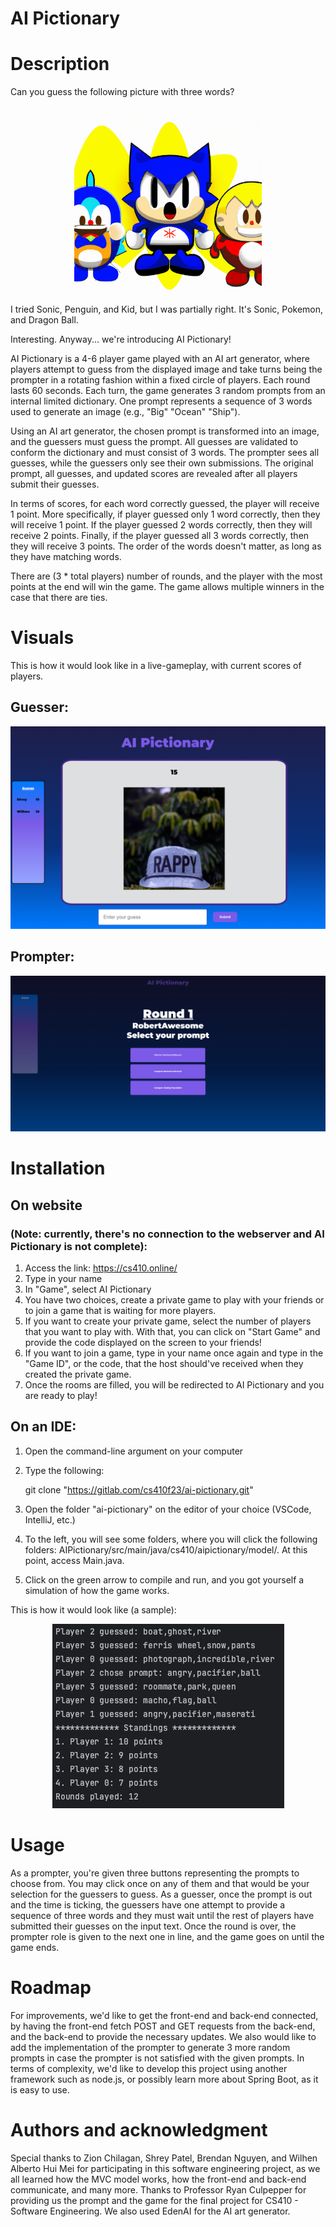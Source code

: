 # AI Pictionary

# Description
Can you guess the following picture with three words?

<p align="center">
  <img src="visuals/sonic.png" width="300">
</p>

I tried Sonic, Penguin, and Kid, but I was partially right. It's Sonic, Pokemon, and Dragon Ball. 

Interesting. Anyway... we're introducing AI Pictionary!

AI Pictionary is a 4-6 player game played with an AI art generator, where players attempt to guess from the displayed image and take turns being the prompter in a rotating fashion within a fixed circle of players. Each round lasts 60 seconds. Each turn, the game generates 3 random prompts from an internal limited dictionary. One prompt represents a sequence of 3 words used to generate an image (e.g., "Big" "Ocean" "Ship").

Using an AI art generator, the chosen prompt is transformed into an image, and the guessers must guess the prompt. All guesses are validated to conform the dictionary and must consist of 3 words. The prompter sees all guesses, while the guessers only see their own submissions. The original prompt, all guesses, and updated scores are revealed after all players submit their guesses.

In terms of scores, for each word correctly guessed, the player will receive 1 point. More specifically, if player guessed only 1 word correctly, then they will receive 1 point. If the player guessed 2 words correctly, then they will receive 2 points. Finally, if the player guessed all 3 words correctly, then they will receive 3 points. The order of the words doesn't matter, as long as they have matching words.

There are (3 * total players) number of rounds, and the player with the most points at the end will win the game. The game allows multiple winners in the case that there are ties.

# Visuals
This is how it would look like in a live-gameplay, with current scores of players.

## Guesser:
<p align="center">
  <img src="visuals/gameplay.png">
</p>

## Prompter:

<p align="center">
  <img src="visuals/prompter-view.png">
</p>

# Installation
## On website 
### (Note: currently, there's no connection to the webserver and AI Pictionary is not complete):
1. Access the link: https://cs410.online/
2. Type in your name
3. In "Game", select AI Pictionary 
4. You have two choices, create a private game to play with your friends or to join a game that is waiting for more players.
5. If you want to create your private game, select the number of players that you want to play with. With that, you can click on "Start Game" and provide the code displayed on the screen to your friends!
6. If you want to join a game, type in your name once again and type in the "Game ID", or the code, that the host should've received when they created the private game.
7. Once the rooms are filled, you will be redirected to AI Pictionary and you are ready to play!

## On an IDE:
1. Open the command-line argument on your computer
2. Type the following: 
    
    git clone "https://gitlab.com/cs410f23/ai-pictionary.git"

3. Open the folder "ai-pictionary" on the editor of your choice (VSCode, IntelliJ, etc.)
4. To the left, you will see some folders, where you will click the following folders: AIPictionary/src/main/java/cs410/aipictionary/model/. At this point, access Main.java.
5. Click on the green arrow to compile and run, and you got yourself a simulation of how the game works.

This is how it would look like (a sample):

<p align="center">
  <img src="visuals/sample_run.png">
</p>

# Usage
As a prompter, you're given three buttons representing the prompts to choose from. You may click once on any of them and that would be your selection for the guessers to guess. As a guesser, once the prompt is out and the time is ticking, the guessers have one attempt to provide a sequence of three words and they must wait until the rest of players have submitted their guesses on the input text. Once the round is over, the prompter role is given to the next one in line, and the game goes on until the game ends.

# Roadmap
For improvements, we'd like to get the front-end and back-end connected, by having the front-end fetch POST and GET requests from the back-end, and the back-end to provide the necessary updates. We also would like to add the implementation of the prompter to generate 3 more random prompts in case the prompter is not satisfied with the given prompts. In terms of complexity, we'd like to develop this project using another framework such as node.js, or possibly learn more about Spring Boot, as it is easy to use.

# Authors and acknowledgment
Special thanks to Zion Chilagan, Shrey Patel, Brendan Nguyen, and Wilhen Alberto Hui Mei for participating in this software engineering project, as we all learned how the MVC model works, how the front-end and back-end communicate, and many more. Thanks to Professor Ryan Culpepper for providing us the prompt and the game for the final project for CS410 - Software Engineering. We also used EdenAI for the AI art generator.
